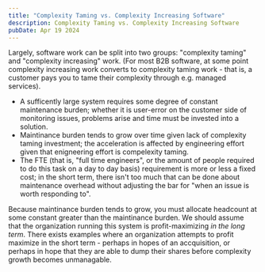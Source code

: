```yaml
---
title: "Complexity Taming vs. Complexity Increasing Software"
description: Complexity Taming vs. Complexity Increasing Software
pubDate: Apr 19 2024
---
```


Largely, software work can be split into two groups: "complexity taming" and "complexity increasing" work. (For most B2B software, at some point complexity increasing work converts to complexity taming work - that is, a customer pays you to tame their complexity through e.g. managed services).

-  A sufficently large system requires some degree of constant maintenance burden; whether it is user-error on the customer side of monitoring issues, problems arise and time must be invested into a solution. 
-  Maintinance burden tends to grow over time given lack of complexity taming investment; the acceleration is affected by engineering effort given that enigneering effort is compelexity taming.
-  The FTE (that is, "full time engineers", or the amount of people required to do this task on a day to day basis) requirement is more or less a fixed cost; in the short term, there isn't too much that can be done about maintenance overhead without adjusting the bar for "when an issue is worth responding to". 

Because maintinance burden tends to grow, you must allocate headcount at some constant greater than the maintinance burden. We should assume that the organization running this system is profit-maximizing _in the long term_. There exists examples where an organization attempts to profit maximize in the short term - perhaps in hopes of an accquisition, or perhaps in hope that they are able to dump their shares before complexity growth becomes unmanagable.  

